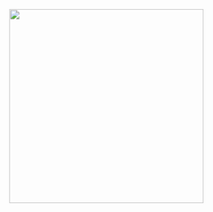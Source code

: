 <img src="https://github.com/dzhoshua/android-dev/assets/118795314/458be60c-5210-4b45-9e01-2e535033bba6" width="350"/>
